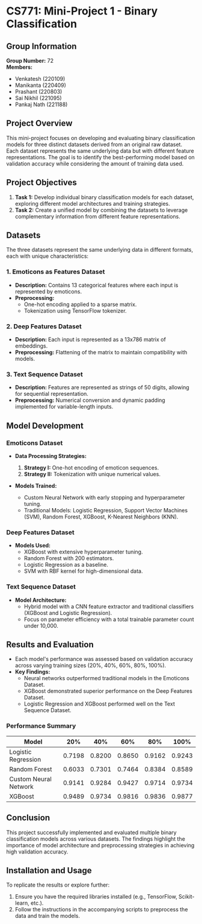 # CS771: Mini-Project 1 - Binary Classification

## Group Information
**Group Number:** 72  
**Members:**
- Venkatesh (220109)
- Manikanta (220409)
- Prashant (220803)
- Sai Nikhil (221095)
- Pankaj Nath (221188)

## Project Overview
This mini-project focuses on developing and evaluating binary classification models for three distinct datasets derived from an original raw dataset. Each dataset represents the same underlying data but with different feature representations. The goal is to identify the best-performing model based on validation accuracy while considering the amount of training data used.

## Project Objectives
1. **Task 1:** Develop individual binary classification models for each dataset, exploring different model architectures and training strategies.
2. **Task 2:** Create a unified model by combining the datasets to leverage complementary information from different feature representations.

## Datasets
The three datasets represent the same underlying data in different formats, each with unique characteristics:

### 1. Emoticons as Features Dataset
- **Description:** Contains 13 categorical features where each input is represented by emoticons.
- **Preprocessing:** 
  - One-hot encoding applied to a sparse matrix.
  - Tokenization using TensorFlow tokenizer.

### 2. Deep Features Dataset
- **Description:** Each input is represented as a 13x786 matrix of embeddings.
- **Preprocessing:** Flattening of the matrix to maintain compatibility with models.

### 3. Text Sequence Dataset
- **Description:** Features are represented as strings of 50 digits, allowing for sequential representation.
- **Preprocessing:** Numerical conversion and dynamic padding implemented for variable-length inputs.

## Model Development
### Emoticons Dataset
- **Data Processing Strategies:**
  1. **Strategy I:** One-hot encoding of emoticon sequences.
  2. **Strategy II:** Tokenization with unique numerical values.

- **Models Trained:**
  - Custom Neural Network with early stopping and hyperparameter tuning.
  - Traditional Models: Logistic Regression, Support Vector Machines (SVM), Random Forest, XGBoost, K-Nearest Neighbors (KNN).

### Deep Features Dataset
- **Models Used:**
  - XGBoost with extensive hyperparameter tuning.
  - Random Forest with 200 estimators.
  - Logistic Regression as a baseline.
  - SVM with RBF kernel for high-dimensional data.

### Text Sequence Dataset
- **Model Architecture:**
  - Hybrid model with a CNN feature extractor and traditional classifiers (XGBoost and Logistic Regression).
  - Focus on parameter efficiency with a total trainable parameter count under 10,000.

## Results and Evaluation
- Each model's performance was assessed based on validation accuracy across varying training sizes (20%, 40%, 60%, 80%, 100%).
- **Key Findings:**
  - Neural networks outperformed traditional models in the Emoticons Dataset.
  - XGBoost demonstrated superior performance on the Deep Features Dataset.
  - Logistic Regression and XGBoost performed well on the Text Sequence Dataset.

### Performance Summary
| Model                     | 20%   | 40%   | 60%   | 80%   | 100%  |
|---------------------------|-------|-------|-------|-------|-------|
| Logistic Regression        | 0.7198 | 0.8200 | 0.8650 | 0.9162 | 0.9243 |
| Random Forest              | 0.6033 | 0.7301 | 0.7464 | 0.8384 | 0.8589 |
| Custom Neural Network      | 0.9141 | 0.9284 | 0.9427 | 0.9714 | 0.9734 |
| XGBoost                   | 0.9489 | 0.9734 | 0.9816 | 0.9836 | 0.9877 |

## Conclusion
This project successfully implemented and evaluated multiple binary classification models across various datasets. The findings highlight the importance of model architecture and preprocessing strategies in achieving high validation accuracy.

## Installation and Usage
To replicate the results or explore further:
1. Ensure you have the required libraries installed (e.g., TensorFlow, Scikit-learn, etc.).
2. Follow the instructions in the accompanying scripts to preprocess the data and train the models.

